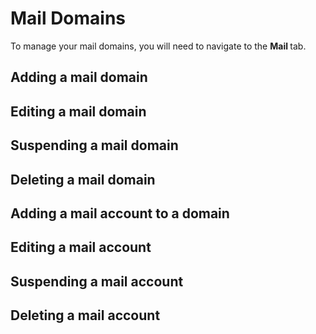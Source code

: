 # Mail Domains

To manage your mail domains, you will need to navigate to the **Mail <i class="fas fa-fw fa-mail-bulk"></i>** tab.

## Adding a mail domain

## Editing a mail domain

## Suspending a mail domain

## Deleting a mail domain

## Adding a mail account to a domain

## Editing a mail account

## Suspending a mail account

## Deleting a mail account
